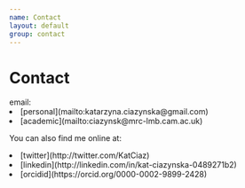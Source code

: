```yaml
---
name: Contact
layout: default
group: contact
---
```


<h1 class="page-header text-center"> Contact </h1>
email:
<li>[personal](mailto:katarzyna.ciazynska@gmail.com)</li>
<li>[academic](mailto:ciazynsk@mrc-lmb.cam.ac.uk) </li>


You can also find me online at:
<li>[twitter](http://twitter.com/KatCiaz) </li>
<li>[linkedin](http://linkedin.com/in/kat-ciazynska-0489271b2) </li>
<li>[orcidid](https://orcid.org/0000-0002-9899-2428)</li>

